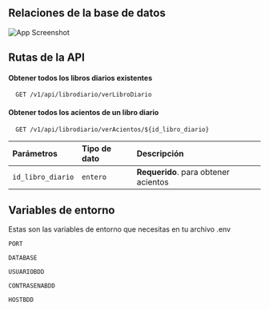 
## Relaciones de la base de datos

![App Screenshot](https://cdn.dribbble.com/userupload/5798863/file/original-76b5df8727762ce05677ca9e21c9574d.jpg?compress=1&resize=600x499)


## Rutas de la API

#### Obtener todos los libros diarios existentes

```http
  GET /v1/api/librodiario/verLibroDiario
```



#### Obtener todos los acientos de un libro diario

```http
  GET /v1/api/librodiario/verAcientos/${id_libro_diario}
```

| Parámetros | Tipo de dato     | Descripción                       |
| :-------- | :------- | :-------------------------------- |
| `id_libro_diario`| `entero` | **Requerido**. para obtener acientos  |




## Variables de entorno

Estas son las variables de entorno que necesitas en tu archivo .env

`PORT`

`DATABASE`

`USUARIOBDD`

`CONTRASENABDD`

`HOSTBDD`




